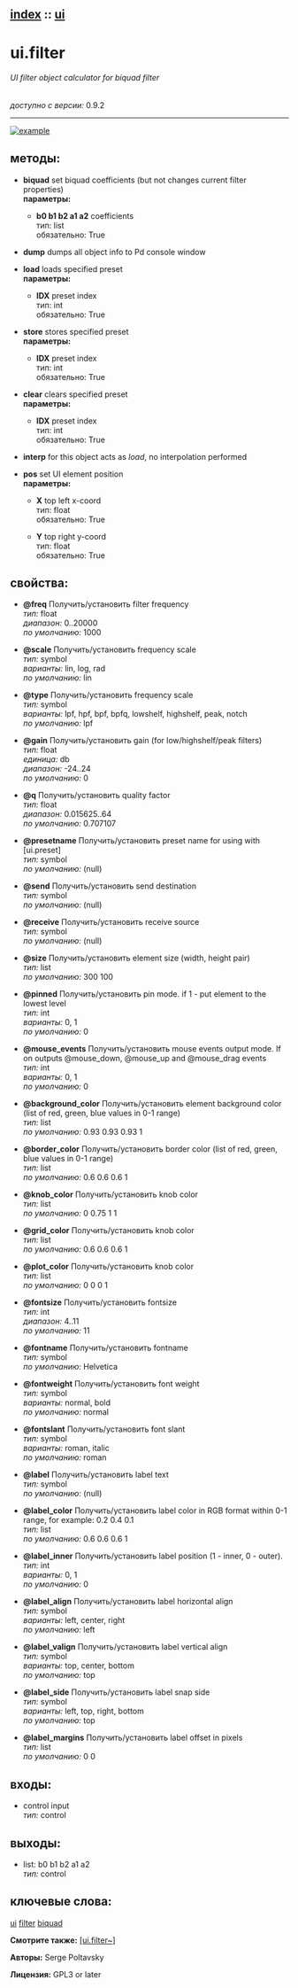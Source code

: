 [index](index.html) :: [ui](category_ui.html)
---

# ui.filter

###### UI filter object calculator for biquad filter

*доступно с версии:* 0.9.2

---




[![example](../examples/img/ui.filter.jpg)](../examples/pd/ui.filter.pd)





## методы:

* **biquad**
set biquad coefficients (but not changes current filter properties)<br>
  __параметры:__
  - **b0 b1 b2 a1 a2** coefficients<br>
    тип: list <br>
    обязательно: True <br>

* **dump**
dumps all object info to Pd console window<br>

* **load**
loads specified preset<br>
  __параметры:__
  - **IDX** preset index<br>
    тип: int <br>
    обязательно: True <br>

* **store**
stores specified preset<br>
  __параметры:__
  - **IDX** preset index<br>
    тип: int <br>
    обязательно: True <br>

* **clear**
clears specified preset<br>
  __параметры:__
  - **IDX** preset index<br>
    тип: int <br>
    обязательно: True <br>

* **interp**
for this object acts as *load*, no interpolation performed<br>

* **pos**
set UI element position<br>
  __параметры:__
  - **X** top left x-coord<br>
    тип: float <br>
    обязательно: True <br>

  - **Y** top right y-coord<br>
    тип: float <br>
    обязательно: True <br>




## свойства:

* **@freq** 
Получить/установить filter frequency<br>
_тип:_ float<br>
_диапазон:_ 0..20000<br>
_по умолчанию:_ 1000<br>

* **@scale** 
Получить/установить frequency scale<br>
_тип:_ symbol<br>
_варианты:_ lin, log, rad<br>
_по умолчанию:_ lin<br>

* **@type** 
Получить/установить frequency scale<br>
_тип:_ symbol<br>
_варианты:_ lpf, hpf, bpf, bpfq, lowshelf, highshelf, peak, notch<br>
_по умолчанию:_ lpf<br>

* **@gain** 
Получить/установить gain (for low/highshelf/peak filters)<br>
_тип:_ float<br>
_единица:_ db<br>
_диапазон:_ -24..24<br>
_по умолчанию:_ 0<br>

* **@q** 
Получить/установить quality factor<br>
_тип:_ float<br>
_диапазон:_ 0.015625..64<br>
_по умолчанию:_ 0.707107<br>

* **@presetname** 
Получить/установить preset name for using with [ui.preset]<br>
_тип:_ symbol<br>
_по умолчанию:_ (null)<br>

* **@send** 
Получить/установить send destination<br>
_тип:_ symbol<br>
_по умолчанию:_ (null)<br>

* **@receive** 
Получить/установить receive source<br>
_тип:_ symbol<br>
_по умолчанию:_ (null)<br>

* **@size** 
Получить/установить element size (width, height pair)<br>
_тип:_ list<br>
_по умолчанию:_ 300 100<br>

* **@pinned** 
Получить/установить pin mode. if 1 - put element to the lowest level<br>
_тип:_ int<br>
_варианты:_ 0, 1<br>
_по умолчанию:_ 0<br>

* **@mouse_events** 
Получить/установить mouse events output mode. If on outputs @mouse_down, @mouse_up and @mouse_drag
events<br>
_тип:_ int<br>
_варианты:_ 0, 1<br>
_по умолчанию:_ 0<br>

* **@background_color** 
Получить/установить element background color (list of red, green, blue values in 0-1 range)<br>
_тип:_ list<br>
_по умолчанию:_ 0.93 0.93 0.93 1<br>

* **@border_color** 
Получить/установить border color (list of red, green, blue values in 0-1 range)<br>
_тип:_ list<br>
_по умолчанию:_ 0.6 0.6 0.6 1<br>

* **@knob_color** 
Получить/установить knob color<br>
_тип:_ list<br>
_по умолчанию:_ 0 0.75 1 1<br>

* **@grid_color** 
Получить/установить knob color<br>
_тип:_ list<br>
_по умолчанию:_ 0.6 0.6 0.6 1<br>

* **@plot_color** 
Получить/установить knob color<br>
_тип:_ list<br>
_по умолчанию:_ 0 0 0 1<br>

* **@fontsize** 
Получить/установить fontsize<br>
_тип:_ int<br>
_диапазон:_ 4..11<br>
_по умолчанию:_ 11<br>

* **@fontname** 
Получить/установить fontname<br>
_тип:_ symbol<br>
_по умолчанию:_ Helvetica<br>

* **@fontweight** 
Получить/установить font weight<br>
_тип:_ symbol<br>
_варианты:_ normal, bold<br>
_по умолчанию:_ normal<br>

* **@fontslant** 
Получить/установить font slant<br>
_тип:_ symbol<br>
_варианты:_ roman, italic<br>
_по умолчанию:_ roman<br>

* **@label** 
Получить/установить label text<br>
_тип:_ symbol<br>
_по умолчанию:_ (null)<br>

* **@label_color** 
Получить/установить label color in RGB format within 0-1 range, for example: 0.2 0.4 0.1<br>
_тип:_ list<br>
_по умолчанию:_ 0.6 0.6 0.6 1<br>

* **@label_inner** 
Получить/установить label position (1 - inner, 0 - outer).<br>
_тип:_ int<br>
_варианты:_ 0, 1<br>
_по умолчанию:_ 0<br>

* **@label_align** 
Получить/установить label horizontal align<br>
_тип:_ symbol<br>
_варианты:_ left, center, right<br>
_по умолчанию:_ left<br>

* **@label_valign** 
Получить/установить label vertical align<br>
_тип:_ symbol<br>
_варианты:_ top, center, bottom<br>
_по умолчанию:_ top<br>

* **@label_side** 
Получить/установить label snap side<br>
_тип:_ symbol<br>
_варианты:_ left, top, right, bottom<br>
_по умолчанию:_ top<br>

* **@label_margins** 
Получить/установить label offset in pixels<br>
_тип:_ list<br>
_по умолчанию:_ 0 0<br>



## входы:

* control input<br>
_тип:_ control



## выходы:

* list: b0 b1 b2 a1 a2<br>
_тип:_ control



## ключевые слова:

[ui](keywords/ui.html)
[filter](keywords/filter.html)
[biquad](keywords/biquad.html)



**Смотрите также:**
[\[ui.filter~\]](ui.filter~.html)




**Авторы:** Serge Poltavsky




**Лицензия:** GPL3 or later






